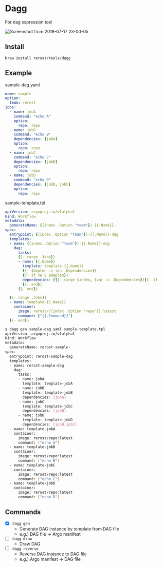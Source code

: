 # Dagg 
For dag expression tool

![Screenshot from 2019-07-17 23-00-05](https://user-images.githubusercontent.com/5201588/61381933-c6a29900-a8e6-11e9-968f-105215d714e8.png)

## Install
```
brew install rerost/tools/dagg
```

## Example
sample-dag.yaml
```yaml
name: sample
option:
  team: rerost
jobs:
  - name: jobA
    command: "echo A"
    option:
      repo: repo
  - name: jobB
    command: "echo B"
    dependencies: [jobA]
    option:
      repo: repo
  - name: jobC
    command: "echo C"
    dependencies: [jobB]
    option:
      repo: repo
  - name: jobD
    command: "echo D"
    dependencies: [jobB, jobC]
    option:
      repo: repo
```

sample-template.tpl
```yaml
apiVersion: argoproj.io/v1alpha1
kind: Workflow
metadata:
  generateName: {{index .Option "team"}}-{{.Name}}-
spec:
  entrypoint: {{index .Option "team"}}-{{.Name}}-dag
  templates:
  - name: {{index .Option "team"}}-{{.Name}}-dag
    dag:
      tasks:
      {{- range .Jobs}}
      - name: {{.Name}}
        template: template-{{.Name}}
        {{- $deplen := len .Dependencies}}
        {{- if ne 0 $deplen}}
        dependencies: [{{- range $index, $var := .Dependencies}}{{- if ne $index 0}}, {{- end}}{{$var}}{{- end}}]
        {{- end}}
      {{- end}}

  {{- range .Jobs}}
  - name: template-{{.Name}}
    container:
      image: rerost/{{index .Option "repo"}}:latest
      command: ["{{.Command}}"]
  {{- end}}
```

```bash
$ dagg gen sample-dag.yaml sample-template.tpl
apiVersion: argoproj.io/v1alpha1
kind: Workflow
metadata:
  generateName: rerost-sample-
spec:
  entrypoint: rerost-sample-dag
  templates:
  - name: rerost-sample-dag
    dag:
      tasks:
      - name: jobA
        template: template-jobA
      - name: jobB
        template: template-jobB
        dependencies: [jobA]
      - name: jobC
        template: template-jobC
        dependencies: [jobB]
      - name: jobD
        template: template-jobD
        dependencies: [jobB,jobC]
  - name: template-jobA
    container:
      image: rerost/repo:latest
      command: ["echo A"]
  - name: template-jobB
    container:
      image: rerost/repo:latest
      command: ["echo B"]
  - name: template-jobC
    container:
      image: rerost/repo:latest
      command: ["echo C"]
  - name: template-jobD
    container:
      image: rerost/repo:latest
      command: ["echo D"]
```

## Commands
- [x] `dagg gen`
  - Generate DAG instance by template from DAG file
  - e.g.) DAG file -> Argo manifest
- [ ] `dagg draw`
  - Draw DAG
- [ ] `dagg reverse`
  - Reverse DAG instance to DAG file
  - e.g.) Argo manifest -> DAG file
